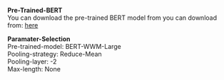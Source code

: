 **Pre-Trained-BERT** 
<br>You can download the pre-trained BERT model from you can download from: [here](https://github.com/google-research/bert#pre-trained-models)

**Paramater-Selection** 
<br>Pre-trained-model: BERT-WWM-Large
<br>Pooling-strategy: Reduce-Mean
<br>Pooling-layer: -2
<br>Max-length: None
